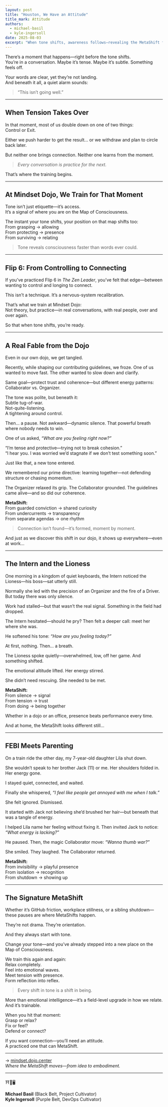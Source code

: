 ```yaml
---
layout: post
title: "Houston, We Have an Attitude"
title_mark: Attitude
authors: 
  - michael-basil
  - kyle-ingersoll
date: 2025-08-03
excerpt: "When tone shifts, awareness follows—revealing the MetaShift from control to connection that transforms every conversation into practice."
---
```


There’s a moment that happens—right before the tone shifts.  
You’re in a conversation. Maybe it’s tense. Maybe it’s subtle. Something feels off.  

Your words are clear, yet they’re not landing.  
And beneath it all, a quiet alarm sounds:  

> “This isn’t going well.”

---

## When Tension Takes Over

In that moment, most of us double down on one of two things:  
Control or Exit.  

Either we push harder to get the result… or we withdraw and plan to circle back later.  

But neither one brings connection. Neither one learns from the moment.  

> *Every conversation is practice for the next.*

That’s where the training begins.

---

## At Mindset Dojo, We Train for That Moment

Tone isn’t just etiquette—it’s access.  
It’s a signal of where you are on the Map of Consciousness.  

The instant your tone shifts, your position on that map shifts too:  
From grasping → allowing  
From protecting → presence  
From surviving → relating

> Tone reveals consciousness faster than words ever could.

---

## Flip 6: From Controlling to Connecting

If you’ve practiced Flip 6 in *The Zen Leader*, you’ve felt that edge—between wanting to control and longing to connect.  

This isn’t a technique. It’s a nervous-system recalibration.  

That’s what we train at Mindset Dojo:  
Not theory, but practice—in real conversations, with real people, over and over again.  

So that when tone shifts, you’re ready.

---

## A Real Fable from the Dojo

Even in our own dojo, we get tangled.  

Recently, while shaping our contributing guidelines, we froze. One of us wanted to move fast. The other wanted to slow down and clarify.  

Same goal—protect trust and coherence—but different energy patterns: Collaborator vs. Organizer.  

The tone was polite, but beneath it:  
Subtle tug-of-war.  
Not-quite-listening.  
A tightening around control.  

Then… a pause. Not awkward—dynamic silence. That powerful breath where nobody needs to win.  

One of us asked, *“What are you feeling right now?”*  

“I’m tense and protective—trying not to break cohesion.”  
“I hear you. I was worried we’d stagnate if we don’t test something soon.”  

Just like that, a new tone entered.  

We remembered our prime directive: learning together—not defending structure or chasing momentum.  

The Organizer relaxed its grip. The Collaborator grounded. The guidelines came alive—and so did our coherence.  

**MetaShift:**  
From guarded conviction → shared curiosity  
From undercurrents → transparency  
From separate agendas → one rhythm  

> Connection isn’t found—it’s formed, moment by moment.

And just as we discover this shift in our dojo, it shows up everywhere—even at work…

---

## The Intern and the Lioness

One morning in a kingdom of quiet keyboards, the Intern noticed the Lioness—his boss—sat utterly still.  

Normally she led with the precision of an Organizer and the fire of a Driver. But today there was only silence.  

Work had stalled—but that wasn’t the real signal. Something in the field had dropped.  

The Intern hesitated—should he pry? Then felt a deeper call: meet her where she was.  

He softened his tone: *“How are you feeling today?”*  

At first, nothing. Then… a breath.  

The Lioness spoke quietly—overwhelmed, low, off her game. And something shifted.  

The emotional altitude lifted. Her energy stirred.  

She didn’t need rescuing. She needed to be met.  

**MetaShift:**  
From silence → signal  
From tension → trust  
From doing → being together  

Whether in a dojo or an office, presence beats performance every time.  

And at home, the MetaShift looks different still…

---

## FEBI Meets Parenting

On a train ride the other day, my 7-year-old daughter Lila shut down.  

She wouldn’t speak to her brother Jack (11) or me. Her shoulders folded in. Her energy gone.  

I stayed quiet, connected, and waited.  

Finally she whispered, *“I feel like people get annoyed with me when I talk.”*  

She felt ignored. Dismissed.  

It started with Jack not believing she’d brushed her hair—but beneath that was a tangle of energy.  

I helped Lila name her feeling without fixing it. Then invited Jack to notice: *“What energy is lacking?”*  

He paused. Then, the magic Collaborator move: *“Wanna thumb war?”*  

She smiled. They laughed. The Collaborator returned.  

**MetaShift:**  
From invisibility → playful presence  
From isolation → recognition  
From shutdown → showing up

---

## The Signature MetaShift

Whether it’s GitHub friction, workplace stillness, or a sibling shutdown—these pauses are where MetaShifts happen.  

They’re not drama. They’re orientation.  

And they always start with tone.  

Change your tone—and you’ve already stepped into a new place on the Map of Consciousness.  

We train this again and again:  
Relax completely.  
Feel into emotional waves.  
Meet tension with presence.  
Form reflection into reflex.  

> Every shift in tone is a shift in being.

More than emotional intelligence—it’s a field-level upgrade in how we relate.  
And it’s trainable.  

When you hit that moment:  
Grasp or relax?  
Fix or feel?  
Defend or connect?  

If you want connection—you’ll need an attitude.  
A practiced one that can MetaShift.

---

→ [mindset.dojo.center](https://mindset.dojo.center)  
*Where the MetaShift moves—from idea to embodiment.*

---

⛩️🌿🖥️  

**Michael Basil** (Black Belt, Project Cultivator)  
**Kyle Ingersoll** (Purple Belt, DevOps Cultivator)
